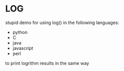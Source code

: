 LOG
===

stupid demo for using log() in the following languages:

* python
* C
* java
* javascript
* perl

to print logrithm results in the same way
